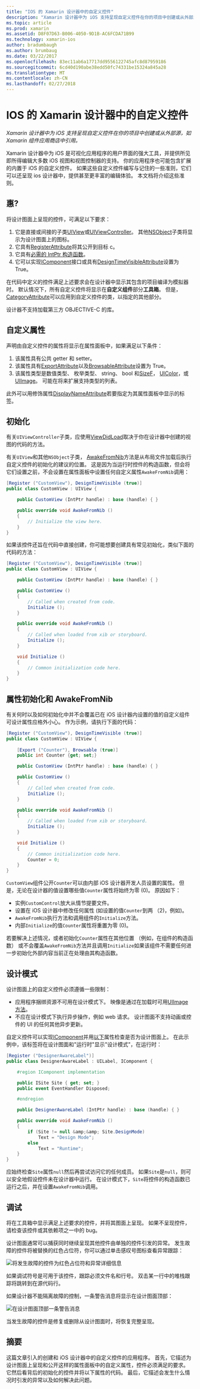 ```yaml
---
title: "IOS 的 Xamarin 设计器中的自定义控件"
description: "Xamarin 设计器中为 iOS 支持呈现自定义控件在你的项目中创建或从外部源，如 Xamarin 组件应用商店中引用。"
ms.topic: article
ms.prod: xamarin
ms.assetid: D8F07D63-B006-4050-9D1B-AC6FCDA71B99
ms.technology: xamarin-ios
author: bradumbaugh
ms.author: brumbaug
ms.date: 03/22/2017
ms.openlocfilehash: 83ec11ab6a17717dd9556122745afc8d87959186
ms.sourcegitcommit: 6cd40d190abe38edd50fc74331be15324a845a28
ms.translationtype: MT
ms.contentlocale: zh-CN
ms.lasthandoff: 02/27/2018
---
```

# <a name="custom-controls-in-the-xamarin-designer-for-ios"></a>IOS 的 Xamarin 设计器中的自定义控件

_Xamarin 设计器中为 iOS 支持呈现自定义控件在你的项目中创建或从外部源，如 Xamarin 组件应用商店中引用。_

Xamarin 设计器中为 iOS 是可视化应用程序的用户界面的强大工具，并提供所见即所得编辑大多数 iOS 视图和视图控制器的支持。 你的应用程序也可能包含扩展的内置于 iOS 的自定义控件。 如果这些自定义控件编写与记住的一些准则，它们可以还呈现 ios 设计器中，提供甚至更丰富的编辑体验。 本文档将介绍这些准则。

## <a name="requirements"></a>惠?

将设计图面上呈现的控件，可满足以下要求：

1.  它是直接或间接的子类[UIView](https://developer.xamarin.com/api/type/UIKit.UIView/)或[UIViewController](https://developer.xamarin.com/api/type/UIKit.UIView/Controller)。 其他[NSObject](https://developer.xamarin.com/api/type/Foundation.NSObject/)子类将显示为设计图面上的图标。
2.  它具有[RegisterAttribute](https://developer.xamarin.com/api/type/Foundation.RegisterAttribute/)将其公开到目标 c。
3.  它具有[必需的 IntPtr 构造函数](~/ios/internals/api-design/index.md)。
4.  它可以实现[IComponent](https://developer.xamarin.com/api/type/System.ComponentModel.IComponent/)接口或具有[DesignTimeVisibleAttribute](https://developer.xamarin.com/api/type/System.ComponentModel.DesignTimeVisibleAttribute/)设置为 True。

在代码中定义的控件满足上述要求会在设计器中显示其包含的项目编译为模拟器时。 默认情况下，所有自定义控件将显示在**自定义组件**部分**工具箱**。 但是， [CategoryAttribute](https://developer.xamarin.com/api/type/System.ComponentModel.CategoryAttribute/)可以应用到自定义控件的类，以指定的其他部分。

设计器不支持加载第三方 OBJECTIVE-C 的库。

## <a name="custom-properties"></a>自定义属性

声明由自定义控件的属性将显示在属性面板中，如果满足以下条件：

1.  该属性具有公共 getter 和 setter。
1.  该属性具有[ExportAttribute](https://developer.xamarin.com/api/type/Foundation.ExportAttribute/)以及[BrowsableAttribute](https://developer.xamarin.com/api/type/System.ComponentModel.BrowsableAttribute/)设置为 True。
1.  该属性类型是数值类型、 枚举类型、 string、 bool 和[SizeF](https://developer.xamarin.com/api/type/System.Drawing.SizeF/)， [UIColor](https://developer.xamarin.com/api/type/UIKit.UIColor/)，或[UIImage](https://developer.xamarin.com/api/type/UIKit.UIImage/)。 可能在将来扩展支持类型的列表。


此外可以用修饰属性[DisplayNameAttribute](https://developer.xamarin.com/api/type/System.ComponentModel.DisplayNameAttribute/)若要指定为其属性面板中显示的标签。

## <a name="initialization"></a>初始化

有关`UIViewController`子类，应使用[ViewDidLoad](https://developer.xamarin.com/api/member/UIKit.UIViewController.ViewDidLoad/)取决于你在设计器中创建的视图的代码的方法。

有关`UIView`和其他`NSObject`子类， [AwakeFromNib](https://developer.xamarin.com/api/member/Foundation.NSObject.AwakeFromNib/)方法是从布局文件加载后执行自定义控件的初始化的建议的位置。 这是因为当运行时控件的构造函数，但会将它们设置之前，不会设置在属性面板中设置任何自定义属性`AwakeFromNib`调用：


```csharp
[Register ("CustomView"), DesignTimeVisible (true)]
public class CustomView : UIView {

    public CustomView (IntPtr handle) : base (handle) { }

    public override void AwakeFromNib ()
    {
        // Initialize the view here.
    }
}
```

如果该控件还旨在代码中直接创建，你可能想要创建具有常见初始化，类似下面的代码的方法：

```csharp
[Register ("CustomView"), DesignTimeVisible (true)]
public class CustomView : UIView {

    public CustomView (IntPtr handle) : base (handle) { }

    public CustomView ()
    {
        // Called when created from code.
        Initialize ();
    }

    public override void AwakeFromNib ()
    {
        // Called when loaded from xib or storyboard.
        Initialize ();
    }

    void Initialize ()
    {
        // Common initialization code here.
    }
}
```

## <a name="property-initialization-and-awakefromnib"></a>属性初始化和 AwakeFromNib

有关何时以及如何初始化中并不会覆盖已在 iOS 设计器内设置的值的自定义组件可设计属性应格外小心。 作为示例，请执行下面的代码：

```csharp
[Register ("CustomView"), DesignTimeVisible (true)]
public class CustomView : UIView {
    
    [Export ("Counter"), Browsable (true)]
    public int Counter {get; set;}

    public CustomView (IntPtr handle) : base (handle) { }

    public CustomView ()
    {
        // Called when created from code.
        Initialize ();
    }

    public override void AwakeFromNib ()
    {
        // Called when loaded from xib or storyboard.
        Initialize ();
    }

    void Initialize ()
    {
        // Common initialization code here.
        Counter = 0;
    }
}
```

`CustomView`组件公开`Counter`可以由内部 iOS 设计器开发人员设置的属性。 但是，无论在设计器的值设置哪些值`Counter`属性将始终为零 (0)。 原因如下：

-  实例`CustomControl`放大从情节提要文件。
-  设置在 iOS 设计器中修改任何属性 (如设置的值`Counter`到两 （2)，例如)。
-  `AwakeFromNib`执行方法和调用组件的`Initialize`方法。
-  内部`Initialize`的值`Counter`属性将重置为零 (0)。


若要解决上述情况，或者初始化`Counter`属性在其他位置 （例如，在组件的构造函数） 或不会覆盖`AwakeFromNib`方法并且调用`Initialize`如果该组件不需要任何进一步初始化外部内容当前正在处理由其构造函数。

## <a name="design-mode"></a>设计模式

设计图面上的自定义控件必须遵循一些限制：

-  应用程序捆绑资源不可用在设计模式下。 映像是通过在加载时可用[UIImage 方法](https://developer.xamarin.com/api/type/UIKit.UIImage/%2fM)。
-  不应在设计模式下执行异步操作，例如 web 请求。 设计图面不支持动画或控件的 UI 的任何其他异步更新。


自定义控件可以实现[IComponent](https://developer.xamarin.com/api/type/System.ComponentModel.IComponent/)并用[以下](https://developer.xamarin.com/api/property/System.ComponentModel.ISite.DesignMode/)属性检查是否为设计图面上。 在此示例中，该标签将在设计图面和"运行时"显示"设计模式"，在运行时：

```csharp
[Register ("DesignerAwareLabel")]
public class DesignerAwareLabel : UILabel, IComponent {

    #region IComponent implementation

    public ISite Site { get; set; }
    public event EventHandler Disposed;

    #endregion

    public DesignerAwareLabel (IntPtr handle) : base (handle) { }

    public override void AwakeFromNib ()
    {
        if (Site != null &amp;&amp; Site.DesignMode)
            Text = "Design Mode";
        else
            Text = "Runtime";
    }
}
```

应始终检查`Site`属性`null`然后再尝试访问它的任何成员。 如果`Site`是`null`，则可以安全地假设控件未在设计器中运行。
在设计模式下，`Site`将控件的构造函数已运行之后，并在设置`AwakeFromNib`调用。

## <a name="debugging"></a>调试

将在工具箱中显示满足上述要求的控件，并将其图面上呈现。
如果不呈现控件，请检查该控件或其依赖项之一中的 bug。

设计图面通常可以捕获同时继续呈现其他控件由单独的控件引发的异常。 发生故障的控件将被替换的红色占位符，你可以通过单击感叹号图标查看异常跟踪：

 ![](ios-designable-controls-overview-images/exception-box.png "将发生故障的控件为红色占位符和异常详细信息")

如果调试符号是可用于该控件，跟踪必须文件名和行号。 双击某一行中的堆栈跟踪将跳转到在源代码行。

如果设计器不能隔离故障的控制，一条警告消息将显示在设计图面顶部：

 ![](ios-designable-controls-overview-images/info-bar.png "在设计图面顶部一条警告消息")

当发生故障的控件是修复或删除从设计图面时，将恢复完整呈现。

## <a name="summary"></a>摘要

这篇文章引入的创建和 iOS 设计器中的自定义控件的应用程序。 首先，它描述为设计图面上呈现和公开这样的属性面板中的自定义属性，控件必须满足的要求。 它然后看背后的初始化的控件并将以下属性的代码。 最后，它描述会发生什么情况时引发的异常以及如何解决此问题。